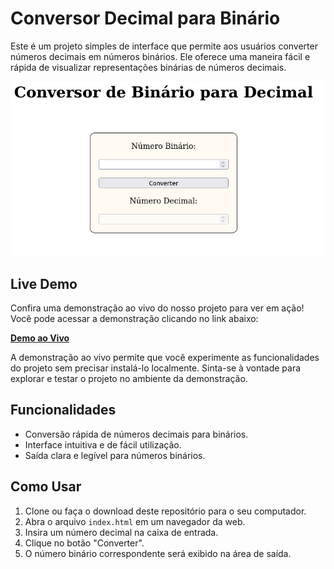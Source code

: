 # Conversor Decimal para Binário

Este é um projeto simples de interface que permite aos usuários converter números decimais em números binários. Ele oferece uma maneira fácil e rápida de visualizar representações binárias de números decimais.

![Screenshot da aplicação](Screenshot_Bin2Dec.png)

## Live Demo

Confira uma demonstração ao vivo do nosso projeto para ver em ação! Você pode acessar a demonstração clicando no link abaixo:

[**Demo ao Vivo**](https://izumi-san.github.io/01-Bin2Dec/)

A demonstração ao vivo permite que você experimente as funcionalidades do projeto sem precisar instalá-lo localmente. Sinta-se à vontade para explorar e testar o projeto no ambiente da demonstração.


## Funcionalidades

- Conversão rápida de números decimais para binários.
- Interface intuitiva e de fácil utilização.
- Saída clara e legível para números binários.


## Como Usar

1. Clone ou faça o download deste repositório para o seu computador.
2. Abra o arquivo `index.html` em um navegador da web.
3. Insira um número decimal na caixa de entrada.
4. Clique no botão "Converter".
5. O número binário correspondente será exibido na área de saída.




